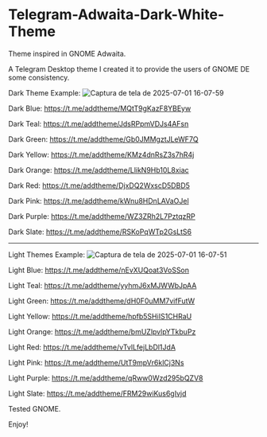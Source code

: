 # Telegram-Adwaita-Dark-White-Theme
Theme inspired in GNOME Adwaita.

A Telegram Desktop theme I created it to provide the users of GNOME DE some consistency.

Dark Theme Example:
![Captura de tela de 2025-07-01 16-07-59](https://github.com/user-attachments/assets/8dc0d3bf-f2f3-4ac1-b998-3bb8ce77b200)

Dark Blue:
https://t.me/addtheme/MQtT9gKazF8YBEyw

Dark Teal:
https://t.me/addtheme/JdsRPpmVDJs4AFsn

Dark Green:
https://t.me/addtheme/Gb0JMMgztJLeWF7Q

Dark Yellow:
https://t.me/addtheme/KMz4dnRsZ3s7hR4j

Dark Orange:
https://t.me/addtheme/LlikN9Hb10L8xiac

Dark Red:
https://t.me/addtheme/DjxDQ2WxscD5DBD5

Dark Pink:
https://t.me/addtheme/kWnu8HDnLAVaOJel

Dark Purple:
https://t.me/addtheme/WZ3ZRh2L7PztqzRP

Dark Slate:
https://t.me/addtheme/RSKoPqWTp2GsLtS6

-----------------------------------------------------------------------------------------------------------------------------------------------------------------------------------------------------------------------

Light Themes Example:
![Captura de tela de 2025-07-01 16-07-51](https://github.com/user-attachments/assets/01c8e431-fc93-457d-a625-f7de249d2e83)

Light Blue:
https://t.me/addtheme/nEvXUQoat3VoSSon

Light Teal:
https://t.me/addtheme/yyhmJ6xMJWWbJpAA

Light Green:
https://t.me/addtheme/dH0F0uMM7vifFutW

Light Yellow:
https://t.me/addtheme/hpfb5SHiIS1CHRaU

Light Orange:
https://t.me/addtheme/bmUZlpvlpYTkbuPz

Light Red:
https://t.me/addtheme/vTvlLfejLbDl1JdA

Light Pink:
https://t.me/addtheme/UtT9mpVr6klCj3Ns

Light Purple:
https://t.me/addtheme/qRww0Wzd295bQZV8

Light Slate:
https://t.me/addtheme/FRM29wiKus6gIvjd

Tested GNOME.

Enjoy!
